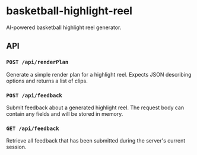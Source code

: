 # basketball-highlight-reel
AI-powered basketball highlight reel generator.

## API

### `POST /api/renderPlan`
Generate a simple render plan for a highlight reel. Expects JSON
describing options and returns a list of clips.

### `POST /api/feedback`
Submit feedback about a generated highlight reel. The request body can
contain any fields and will be stored in memory.

### `GET /api/feedback`
Retrieve all feedback that has been submitted during the server's
current session.
